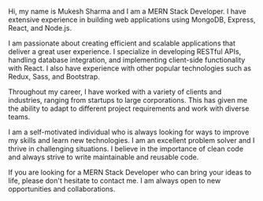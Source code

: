 Hi, my name is Mukesh Sharma and I am a MERN Stack Developer. I have extensive experience in building web applications using MongoDB, Express, React, and Node.js.

I am passionate about creating efficient and scalable applications that deliver a great user experience. I specialize in developing RESTful APIs, handling database integration, and implementing client-side functionality with React. I also have experience with other popular technologies such as Redux, Sass, and Bootstrap.

Throughout my career, I have worked with a variety of clients and industries, ranging from startups to large corporations. This has given me the ability to adapt to different project requirements and work with diverse teams.

I am a self-motivated individual who is always looking for ways to improve my skills and learn new technologies. I am an excellent problem solver and I thrive in challenging situations. I believe in the importance of clean code and always strive to write maintainable and reusable code.

If you are looking for a MERN Stack Developer who can bring your ideas to life, please don't hesitate to contact me. I am always open to new opportunities and collaborations.
